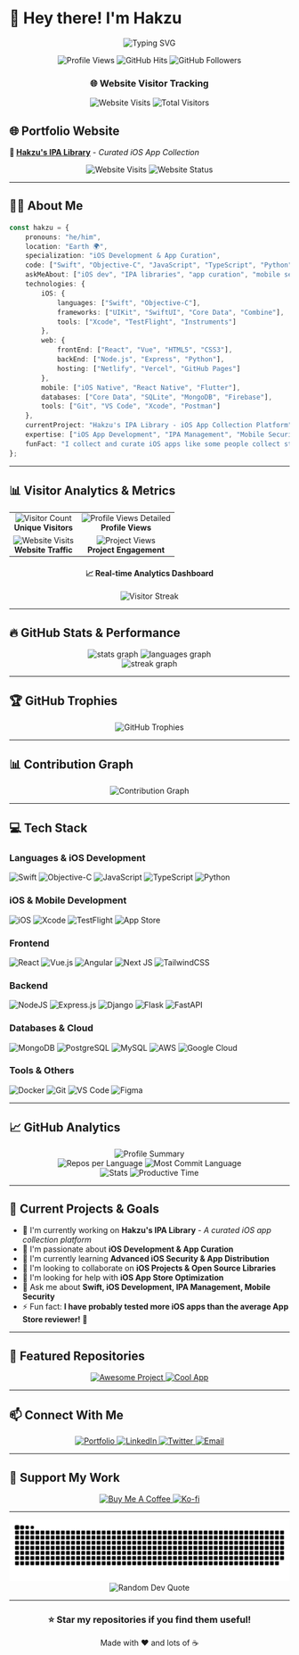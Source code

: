 # 🚀 Hey there! I'm Hakzu

<div align="center">
  <img src="https://readme-typing-svg.herokuapp.com?font=Fira+Code&pause=1000&color=00D4FF&center=true&vCenter=true&width=435&lines=iOS+Developer;IPA+Library+Curator;Mobile+Security+Enthusiast;App+Collection+Expert" alt="Typing SVG" />
</div>

<p align="center">
  <img src="https://komarev.com/ghpvc/?username=hakzu&label=Profile%20Views&color=0e75b6&style=for-the-badge" alt="Profile Views" />
  <img src="https://hits.seeyoufarm.com/api/count/incr/badge.svg?url=https%3A%2F%2Fgithub.com%2Fhakzu&count_bg=%2379C83D&title_bg=%23555555&icon=&icon_color=%23E7E7E7&title=GitHub+Hits&edge_flat=false" alt="GitHub Hits" />
  <img src="https://img.shields.io/github/followers/hakzu?label=Followers&style=for-the-badge&color=blue" alt="GitHub Followers">
</p>

<div align="center">
  <h3>🌐 Website Visitor Tracking</h3>
  <img src="https://hits.seeyoufarm.com/api/count/incr/badge.svg?url=https%3A%2F%2Fhakzu.netlify.app&count_bg=%23FF6B6B&title_bg=%23555555&icon=netlify.svg&icon_color=%23E7E7E7&title=Website+Visits&edge_flat=false" alt="Website Visits" />
  <img src="https://visitor-badge.laobi.icu/badge?page_id=hakzu.hakzu&left_color=crimson&right_color=blue&left_text=Total%20Visitors" alt="Total Visitors" />
</div>

## 🌐 Portfolio Website
**🔗 [Hakzu's IPA Library](https://hakzu.netlify.app)** - *Curated iOS App Collection*

<div align="center">
  <img src="https://hits.seeyoufarm.com/api/count/incr/badge.svg?url=https%3A%2F%2Fhakzu.netlify.app&count_bg=%23FF6B6B&title_bg=%23555555&icon=netlify.svg&icon_color=%23E7E7E7&title=Live+Site+Visits&edge_flat=false&style=for-the-badge" alt="Website Visits" />
  <img src="https://img.shields.io/website?down_color=red&down_message=offline&up_color=green&up_message=online&url=https%3A%2F%2Fhakzu.netlify.app&style=for-the-badge" alt="Website Status" />
</div>

---

## 👨‍💻 About Me

```typescript
const hakzu = {
    pronouns: "he/him",
    location: "Earth 🌍",
    specialization: "iOS Development & App Curation",
    code: ["Swift", "Objective-C", "JavaScript", "TypeScript", "Python", "Java"],
    askMeAbout: ["iOS dev", "IPA libraries", "app curation", "mobile security"],
    technologies: {
        iOS: {
            languages: ["Swift", "Objective-C"],
            frameworks: ["UIKit", "SwiftUI", "Core Data", "Combine"],
            tools: ["Xcode", "TestFlight", "Instruments"]
        },
        web: {
            frontEnd: ["React", "Vue", "HTML5", "CSS3"],
            backEnd: ["Node.js", "Express", "Python"],
            hosting: ["Netlify", "Vercel", "GitHub Pages"]
        },
        mobile: ["iOS Native", "React Native", "Flutter"],
        databases: ["Core Data", "SQLite", "MongoDB", "Firebase"],
        tools: ["Git", "VS Code", "Xcode", "Postman"]
    },
    currentProject: "Hakzu's IPA Library - iOS App Collection Platform",
    expertise: ["iOS App Development", "IPA Management", "Mobile Security"],
    funFact: "I collect and curate iOS apps like some people collect stamps! 📱"
};
```

---

## 📊 Visitor Analytics & Metrics

<div align="center">
  <table>
    <tr>
      <td align="center">
        <img src="https://profile-counter.glitch.me/hakzu/count.svg" alt="Visitor Count" />
        <br>
        <b>Unique Visitors</b>
      </td>
      <td align="center">
        <img src="https://hits.seeyoufarm.com/api/count/incr/badge.svg?url=https%3A%2F%2Fgithub.com%2Fhakzu%2Fhakzu&count_bg=%2379C83D&title_bg=%23555555&icon=github.svg&icon_color=%23E7E7E7&title=Profile+Views&edge_flat=false" alt="Profile Views Detailed" />
        <br>
        <b>Profile Views</b>
      </td>
    </tr>
    <tr>
      <td align="center">
        <img src="https://hits.seeyoufarm.com/api/count/incr/badge.svg?url=https%3A%2F%2Fhakzu.netlify.app&count_bg=%23FF6B6B&title_bg=%23555555&icon=netlify.svg&icon_color=%23E7E7E7&title=IPA+Library+Visits&edge_flat=false" alt="Website Visits" />
        <br>
        <b>Website Traffic</b>
      </td>
      <td align="center">
        <img src="https://visitor-badge.laobi.icu/badge?page_id=hakzu.projects&left_color=orange&right_color=green&left_text=Project%20Views" alt="Project Views" />
        <br>
        <b>Project Engagement</b>
      </td>
    </tr>
  </table>
</div>

<div align="center">
  <h4>📈 Real-time Analytics Dashboard</h4>
  <img src="https://github-readme-streak-stats.herokuapp.com/?user=hakzu&theme=tokyonight&hide_border=true&date_format=M%20j%5B%2C%20Y%5D&ring=FF6B6B&fire=FF6B6B&currStreakLabel=FF6B6B" alt="Visitor Streak" />
</div>

---

## 🔥 GitHub Stats & Performance

<div align="center">
  <img src="https://github-readme-stats.vercel.app/api?username=hakzu&hide_title=false&hide_rank=false&show_icons=true&include_all_commits=true&count_private=true&disable_animations=false&theme=tokyonight&locale=en&hide_border=false&order=1" height="150" alt="stats graph" />
  <img src="https://github-readme-stats.vercel.app/api/top-langs?username=hakzu&locale=en&hide_title=false&layout=compact&card_width=320&langs_count=8&theme=tokyonight&hide_border=false&order=2" height="150" alt="languages graph" />
</div>

<div align="center">
  <img src="https://streak-stats.demolab.com?user=hakzu&locale=en&mode=daily&theme=tokyonight&hide_border=false&border_radius=5&order=3" height="150" alt="streak graph" />
</div>

---

## 🏆 GitHub Trophies
<div align="center">
  <img src="https://github-profile-trophy.vercel.app/?username=hakzu&theme=tokyonight&no-frame=false&no-bg=false&margin-w=4" alt="GitHub Trophies" />
</div>

---

## 📊 Contribution Graph
<div align="center">
  <img src="https://github-readme-activity-graph.vercel.app/graph?username=hakzu&theme=tokyo-night&bg_color=1a1b27&color=70a5fd&line=bf91f3&point=38bdae&area=true&hide_border=true" alt="Contribution Graph" />
</div>

---

## 💻 Tech Stack

### Languages & iOS Development
![Swift](https://img.shields.io/badge/swift-F54A2A?style=for-the-badge&logo=swift&logoColor=white)
![Objective-C](https://img.shields.io/badge/OBJECTIVE--C-%233A95E3.svg?style=for-the-badge&logo=apple&logoColor=white)
![JavaScript](https://img.shields.io/badge/javascript-%23323330.svg?style=for-the-badge&logo=javascript&logoColor=%23F7DF1E)
![TypeScript](https://img.shields.io/badge/typescript-%23007ACC.svg?style=for-the-badge&logo=typescript&logoColor=white)
![Python](https://img.shields.io/badge/python-3670A0?style=for-the-badge&logo=python&logoColor=ffdd54)

### iOS & Mobile Development
![iOS](https://img.shields.io/badge/iOS-000000?style=for-the-badge&logo=ios&logoColor=white)
![Xcode](https://img.shields.io/badge/Xcode-007ACC?style=for-the-badge&logo=Xcode&logoColor=white)
![TestFlight](https://img.shields.io/badge/TestFlight-0D96F6?style=for-the-badge&logo=app-store&logoColor=white)
![App Store](https://img.shields.io/badge/App_Store-0D96F6?style=for-the-badge&logo=app-store&logoColor=white)

### Frontend
![React](https://img.shields.io/badge/react-%2320232a.svg?style=for-the-badge&logo=react&logoColor=%2361DAFB)
![Vue.js](https://img.shields.io/badge/vuejs-%2335495e.svg?style=for-the-badge&logo=vuedotjs&logoColor=%234FC08D)
![Angular](https://img.shields.io/badge/angular-%23DD0031.svg?style=for-the-badge&logo=angular&logoColor=white)
![Next JS](https://img.shields.io/badge/Next-black?style=for-the-badge&logo=next.js&logoColor=white)
![TailwindCSS](https://img.shields.io/badge/tailwindcss-%2338B2AC.svg?style=for-the-badge&logo=tailwind-css&logoColor=white)

### Backend
![NodeJS](https://img.shields.io/badge/node.js-6DA55F?style=for-the-badge&logo=node.js&logoColor=white)
![Express.js](https://img.shields.io/badge/express.js-%23404d59.svg?style=for-the-badge&logo=express&logoColor=%2361DAFB)
![Django](https://img.shields.io/badge/django-%23092E20.svg?style=for-the-badge&logo=django&logoColor=white)
![Flask](https://img.shields.io/badge/flask-%23000.svg?style=for-the-badge&logo=flask&logoColor=white)
![FastAPI](https://img.shields.io/badge/FastAPI-005571?style=for-the-badge&logo=fastapi)

### Databases & Cloud
![MongoDB](https://img.shields.io/badge/MongoDB-%234ea94b.svg?style=for-the-badge&logo=mongodb&logoColor=white)
![PostgreSQL](https://img.shields.io/badge/postgres-%23316192.svg?style=for-the-badge&logo=postgresql&logoColor=white)
![MySQL](https://img.shields.io/badge/mysql-%2300f.svg?style=for-the-badge&logo=mysql&logoColor=white)
![AWS](https://img.shields.io/badge/AWS-%23FF9900.svg?style=for-the-badge&logo=amazon-aws&logoColor=white)
![Google Cloud](https://img.shields.io/badge/GoogleCloud-%234285F4.svg?style=for-the-badge&logo=google-cloud&logoColor=white)

### Tools & Others
![Docker](https://img.shields.io/badge/docker-%230db7ed.svg?style=for-the-badge&logo=docker&logoColor=white)
![Git](https://img.shields.io/badge/git-%23F05033.svg?style=for-the-badge&logo=git&logoColor=white)
![VS Code](https://img.shields.io/badge/Visual%20Studio%20Code-0078d7.svg?style=for-the-badge&logo=visual-studio-code&logoColor=white)
![Figma](https://img.shields.io/badge/figma-%23F24E1E.svg?style=for-the-badge&logo=figma&logoColor=white)

---

## 📈 GitHub Analytics

<div align="center">
  <img src="https://github-profile-summary-cards.vercel.app/api/cards/profile-details?username=hakzu&theme=tokyonight" alt="Profile Summary" />
</div>

<div align="center">
  <img src="https://github-profile-summary-cards.vercel.app/api/cards/repos-per-language?username=hakzu&theme=tokyonight" alt="Repos per Language" />
  <img src="https://github-profile-summary-cards.vercel.app/api/cards/most-commit-language?username=hakzu&theme=tokyonight" alt="Most Commit Language" />
</div>

<div align="center">
  <img src="https://github-profile-summary-cards.vercel.app/api/cards/stats?username=hakzu&theme=tokyonight" alt="Stats" />
  <img src="https://github-profile-summary-cards.vercel.app/api/cards/productive-time?username=hakzu&theme=tokyonight&utcOffset=8" alt="Productive Time" />
</div>

---

## 🎯 Current Projects & Goals

- 🔭 I'm currently working on **Hakzu's IPA Library** - *A curated iOS app collection platform*
- 📱 I'm passionate about **iOS Development & App Curation**
- 🌱 I'm currently learning **Advanced iOS Security & App Distribution**
- 👯 I'm looking to collaborate on **iOS Projects & Open Source Libraries**
- 🤔 I'm looking for help with **iOS App Store Optimization**
- 💬 Ask me about **Swift, iOS Development, IPA Management, Mobile Security**
- ⚡ Fun fact: **I have probably tested more iOS apps than the average App Store reviewer! 📱**

---

## 🌟 Featured Repositories

<div align="center">
  <a href="https://github.com/hakzu/awesome-project">
    <img src="https://github-readme-stats.vercel.app/api/pin/?username=hakzu&repo=awesome-project&theme=tokyonight" alt="Awesome Project" />
  </a>
  <a href="https://github.com/hakzu/cool-app">
    <img src="https://github-readme-stats.vercel.app/api/pin/?username=hakzu&repo=cool-app&theme=tokyonight" alt="Cool App" />
  </a>
</div>

---

## 📫 Connect With Me

<div align="center">
  <a href="https://hakzu.netlify.app" target="_blank">
    <img src="https://img.shields.io/badge/Portfolio-255E63?style=for-the-badge&logo=About.me&logoColor=white" alt="Portfolio" />
  </a>
  <a href="https://linkedin.com/in/hakzu" target="_blank">
    <img src="https://img.shields.io/badge/LinkedIn-0077B5?style=for-the-badge&logo=linkedin&logoColor=white" alt="LinkedIn" />
  </a>
  <a href="https://twitter.com/hakzu" target="_blank">
    <img src="https://img.shields.io/badge/Twitter-1DA1F2?style=for-the-badge&logo=twitter&logoColor=white" alt="Twitter" />
  </a>
  <a href="mailto:hakzu@example.com">
    <img src="https://img.shields.io/badge/Email-D14836?style=for-the-badge&logo=gmail&logoColor=white" alt="Email" />
  </a>
</div>

---

## 💝 Support My Work

<div align="center">
  <a href="https://www.buymeacoffee.com/hakzu" target="_blank">
    <img src="https://img.shields.io/badge/Buy%20Me%20A%20Coffee-ffdd00?style=for-the-badge&logo=buy-me-a-coffee&logoColor=black" alt="Buy Me A Coffee" />
  </a>
  <a href="https://ko-fi.com/hakzu" target="_blank">
    <img src="https://img.shields.io/badge/Ko--fi-F16061?style=for-the-badge&logo=ko-fi&logoColor=white" alt="Ko-fi" />
  </a>
</div>

---

<div align="center">
  <img src="https://raw.githubusercontent.com/platane/snk/output/github-contribution-grid-snake-dark.svg" alt="Snake Animation" />
</div>

<div align="center">
  <img src="https://quotes-github-readme.vercel.app/api?type=horizontal&theme=tokyonight" alt="Random Dev Quote" />
</div>

---

<div align="center">
  <h3>⭐ Star my repositories if you find them useful!</h3>
  <p>Made with ❤️ and lots of ☕</p>
</div>
